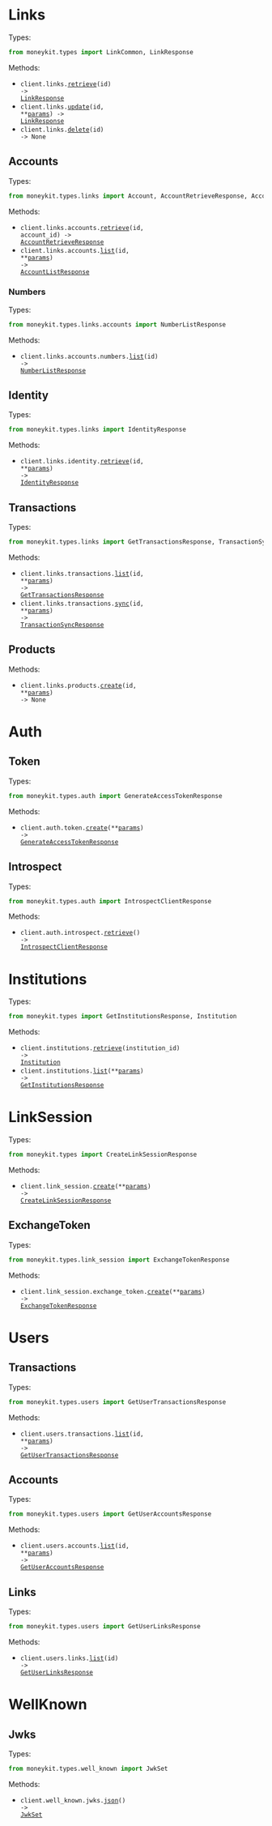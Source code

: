 # Links

Types:

```python
from moneykit.types import LinkCommon, LinkResponse
```

Methods:

- <code title="get /links/{id}">client.links.<a href="./src/moneykit/resources/links/links.py">retrieve</a>(id) -> <a href="./src/moneykit/types/link_response.py">LinkResponse</a></code>
- <code title="patch /links/{id}">client.links.<a href="./src/moneykit/resources/links/links.py">update</a>(id, \*\*<a href="src/moneykit/types/link_update_params.py">params</a>) -> <a href="./src/moneykit/types/link_response.py">LinkResponse</a></code>
- <code title="delete /links/{id}">client.links.<a href="./src/moneykit/resources/links/links.py">delete</a>(id) -> None</code>

## Accounts

Types:

```python
from moneykit.types.links import Account, AccountRetrieveResponse, AccountListResponse
```

Methods:

- <code title="get /links/{id}/accounts/{account_id}">client.links.accounts.<a href="./src/moneykit/resources/links/accounts/accounts.py">retrieve</a>(id, account_id) -> <a href="./src/moneykit/types/links/account_retrieve_response.py">AccountRetrieveResponse</a></code>
- <code title="get /links/{id}/accounts">client.links.accounts.<a href="./src/moneykit/resources/links/accounts/accounts.py">list</a>(id, \*\*<a href="src/moneykit/types/links/account_list_params.py">params</a>) -> <a href="./src/moneykit/types/links/account_list_response.py">AccountListResponse</a></code>

### Numbers

Types:

```python
from moneykit.types.links.accounts import NumberListResponse
```

Methods:

- <code title="get /links/{id}/accounts/numbers">client.links.accounts.numbers.<a href="./src/moneykit/resources/links/accounts/numbers.py">list</a>(id) -> <a href="./src/moneykit/types/links/accounts/number_list_response.py">NumberListResponse</a></code>

## Identity

Types:

```python
from moneykit.types.links import IdentityResponse
```

Methods:

- <code title="get /links/{id}/identity">client.links.identity.<a href="./src/moneykit/resources/links/identity.py">retrieve</a>(id, \*\*<a href="src/moneykit/types/links/identity_retrieve_params.py">params</a>) -> <a href="./src/moneykit/types/links/identity_response.py">IdentityResponse</a></code>

## Transactions

Types:

```python
from moneykit.types.links import GetTransactionsResponse, TransactionSyncResponse
```

Methods:

- <code title="get /links/{id}/transactions">client.links.transactions.<a href="./src/moneykit/resources/links/transactions.py">list</a>(id, \*\*<a href="src/moneykit/types/links/transaction_list_params.py">params</a>) -> <a href="./src/moneykit/types/links/get_transactions_response.py">GetTransactionsResponse</a></code>
- <code title="get /links/{id}/transactions/sync">client.links.transactions.<a href="./src/moneykit/resources/links/transactions.py">sync</a>(id, \*\*<a href="src/moneykit/types/links/transaction_sync_params.py">params</a>) -> <a href="./src/moneykit/types/links/transaction_sync_response.py">TransactionSyncResponse</a></code>

## Products

Methods:

- <code title="post /links/{id}/products">client.links.products.<a href="./src/moneykit/resources/links/products.py">create</a>(id, \*\*<a href="src/moneykit/types/links/product_create_params.py">params</a>) -> None</code>

# Auth

## Token

Types:

```python
from moneykit.types.auth import GenerateAccessTokenResponse
```

Methods:

- <code title="post /auth/token">client.auth.token.<a href="./src/moneykit/resources/auth/token.py">create</a>(\*\*<a href="src/moneykit/types/auth/token_create_params.py">params</a>) -> <a href="./src/moneykit/types/auth/generate_access_token_response.py">GenerateAccessTokenResponse</a></code>

## Introspect

Types:

```python
from moneykit.types.auth import IntrospectClientResponse
```

Methods:

- <code title="get /auth/introspect">client.auth.introspect.<a href="./src/moneykit/resources/auth/introspect.py">retrieve</a>() -> <a href="./src/moneykit/types/auth/introspect_client_response.py">IntrospectClientResponse</a></code>

# Institutions

Types:

```python
from moneykit.types import GetInstitutionsResponse, Institution
```

Methods:

- <code title="get /institutions/{institution_id}">client.institutions.<a href="./src/moneykit/resources/institutions.py">retrieve</a>(institution_id) -> <a href="./src/moneykit/types/institution.py">Institution</a></code>
- <code title="get /institutions">client.institutions.<a href="./src/moneykit/resources/institutions.py">list</a>(\*\*<a href="src/moneykit/types/institution_list_params.py">params</a>) -> <a href="./src/moneykit/types/get_institutions_response.py">GetInstitutionsResponse</a></code>

# LinkSession

Types:

```python
from moneykit.types import CreateLinkSessionResponse
```

Methods:

- <code title="post /link-session">client.link_session.<a href="./src/moneykit/resources/link_session/link_session.py">create</a>(\*\*<a href="src/moneykit/types/link_session_create_params.py">params</a>) -> <a href="./src/moneykit/types/create_link_session_response.py">CreateLinkSessionResponse</a></code>

## ExchangeToken

Types:

```python
from moneykit.types.link_session import ExchangeTokenResponse
```

Methods:

- <code title="post /link-session/exchange-token">client.link_session.exchange_token.<a href="./src/moneykit/resources/link_session/exchange_token.py">create</a>(\*\*<a href="src/moneykit/types/link_session/exchange_token_create_params.py">params</a>) -> <a href="./src/moneykit/types/link_session/exchange_token_response.py">ExchangeTokenResponse</a></code>

# Users

## Transactions

Types:

```python
from moneykit.types.users import GetUserTransactionsResponse
```

Methods:

- <code title="get /users/{id}/transactions">client.users.transactions.<a href="./src/moneykit/resources/users/transactions.py">list</a>(id, \*\*<a href="src/moneykit/types/users/transaction_list_params.py">params</a>) -> <a href="./src/moneykit/types/users/get_user_transactions_response.py">GetUserTransactionsResponse</a></code>

## Accounts

Types:

```python
from moneykit.types.users import GetUserAccountsResponse
```

Methods:

- <code title="get /users/{id}/accounts">client.users.accounts.<a href="./src/moneykit/resources/users/accounts.py">list</a>(id, \*\*<a href="src/moneykit/types/users/account_list_params.py">params</a>) -> <a href="./src/moneykit/types/users/get_user_accounts_response.py">GetUserAccountsResponse</a></code>

## Links

Types:

```python
from moneykit.types.users import GetUserLinksResponse
```

Methods:

- <code title="get /users/{id}/links">client.users.links.<a href="./src/moneykit/resources/users/links.py">list</a>(id) -> <a href="./src/moneykit/types/users/get_user_links_response.py">GetUserLinksResponse</a></code>

# WellKnown

## Jwks

Types:

```python
from moneykit.types.well_known import JwkSet
```

Methods:

- <code title="get /.well-known/jwks.json">client.well_known.jwks.<a href="./src/moneykit/resources/well_known/jwks.py">json</a>() -> <a href="./src/moneykit/types/well_known/jwk_set.py">JwkSet</a></code>
